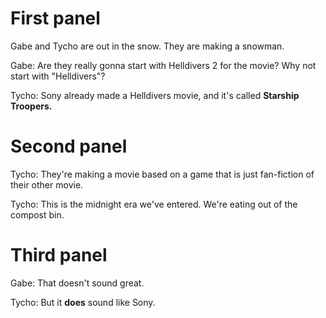 # First panel

Gabe and Tycho are out in the snow. They are making a snowman.

Gabe: Are they really gonna start with Helldivers 2 for the movie? Why not start with "Helldivers"?

Tycho: Sony already made a Helldivers movie, and it's called **Starship Troopers.**

# Second panel

Tycho: They're making a movie based on a game that is just fan-fiction of their other movie.

Tycho: This is the midnight era we've entered. We're eating out of the compost bin.

# Third panel

Gabe: That doesn't sound great.

Tycho: But it **does** sound like Sony.
